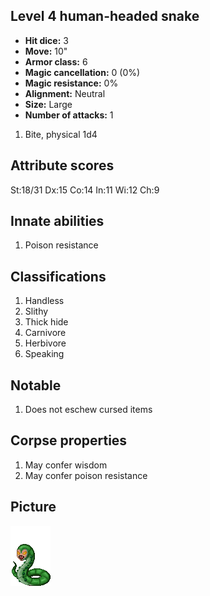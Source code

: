 ## Level 4 human-headed snake

- **Hit dice:** 3
- **Move:** 10"
- **Armor class:** 6
- **Magic cancellation:** 0 (0%)
- **Magic resistance:** 0%
- **Alignment:** Neutral
- **Size:** Large
- **Number of attacks:** 1
1. Bite, physical 1d4

## Attribute scores

St:18/31 Dx:15 Co:14 In:11 Wi:12 Ch:9

## Innate abilities

1. Poison resistance

## Classifications

1. Handless
2. Slithy
3. Thick hide
4. Carnivore
5. Herbivore
6. Speaking

## Notable

1. Does not eschew cursed items

## Corpse properties

1. May confer wisdom
2. May confer poison resistance

## Picture

![Guardian naga hatchling](https://github.com/hyvanmielenpelit/GnollHackTileSet/blob/main/Monsters/guardian_naga_hatchling/guardian_naga_hatchling.png?raw=true)
